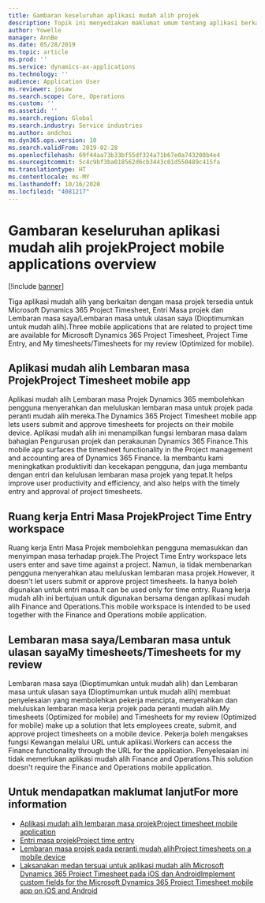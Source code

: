 ```yaml
---
title: Gambaran keseluruhan aplikasi mudah alih projek
description: Topik ini menyediakan maklumat umum tentang aplikasi berkaitan masa projek untuk Microsoft Dynamics 365 Project Timesheet, Entri Masa Projek dan Lembaran masa saya/Lembaran masa yang tersedia pada peranti mudah alih.
author: Yowelle
manager: AnnBe
ms.date: 05/28/2019
ms.topic: article
ms.prod: ''
ms.service: dynamics-ax-applications
ms.technology: ''
audience: Application User
ms.reviewer: josaw
ms.search.scope: Core, Operations
ms.custom: ''
ms.assetid: ''
ms.search.region: Global
ms.search.industry: Service industries
ms.author: andchoi
ms.dyn365.ops.version: 10
ms.search.validFrom: 2019-02-28
ms.openlocfilehash: 69f44aa73b33bf55df324a71b67e0a743208b4e4
ms.sourcegitcommit: 5c4c9bf3ba018562d6cb3443c01d550489c415fa
ms.translationtype: HT
ms.contentlocale: ms-MY
ms.lasthandoff: 10/16/2020
ms.locfileid: "4081217"
---
```

# <a name="project-mobile-applications-overview"></a><span data-ttu-id="d15c4-103">Gambaran keseluruhan aplikasi mudah alih projek</span><span class="sxs-lookup"><span data-stu-id="d15c4-103">Project mobile applications overview</span></span>

[!include [banner](../includes/banner.md)]

<span data-ttu-id="d15c4-104">Tiga aplikasi mudah alih yang berkaitan dengan masa projek tersedia untuk Microsoft Dynamics 365 Project Timesheet, Entri Masa projek dan Lembaran masa saya/Lembaran masa untuk ulasan saya (Dioptimumkan untuk mudah alih).</span><span class="sxs-lookup"><span data-stu-id="d15c4-104">Three mobile applications that are related to project time are available for Microsoft Dynamics 365 Project Timesheet, Project Time Entry, and My timesheets/Timesheets for my review (Optimized for mobile).</span></span>

## <a name="project-timesheet-mobile-app"></a><span data-ttu-id="d15c4-105">Aplikasi mudah alih Lembaran masa Projek</span><span class="sxs-lookup"><span data-stu-id="d15c4-105">Project Timesheet mobile app</span></span>

<span data-ttu-id="d15c4-106">Aplikasi mudah alih Lembaran masa Projek Dynamics 365 membolehkan pengguna menyerahkan dan meluluskan lembaran masa untuk projek pada peranti mudah alih mereka.</span><span class="sxs-lookup"><span data-stu-id="d15c4-106">The Dynamics 365 Project Timesheet mobile app lets users submit and approve timesheets for projects on their mobile device.</span></span> <span data-ttu-id="d15c4-107">Aplikasi mudah alih ini menampilkan fungsi lembaran masa dalam bahagian Pengurusan projek dan perakaunan Dynamics 365 Finance.</span><span class="sxs-lookup"><span data-stu-id="d15c4-107">This mobile app surfaces the timesheet functionality in the Project management and accounting area of Dynamics 365 Finance.</span></span> <span data-ttu-id="d15c4-108">Ia membantu kami meningkatkan produktiviti dan kecekapan pengguna, dan juga membantu dengan entri dan kelulusan lembaran masa projek yang tepat.</span><span class="sxs-lookup"><span data-stu-id="d15c4-108">It helps improve user productivity and efficiency, and also helps with the timely entry and approval of project timesheets.</span></span>

## <a name="project-time-entry-workspace"></a><span data-ttu-id="d15c4-109">Ruang kerja Entri Masa Projek</span><span class="sxs-lookup"><span data-stu-id="d15c4-109">Project Time Entry workspace</span></span>

<span data-ttu-id="d15c4-110">Ruang kerja Entri Masa Projek membolehkan pengguna memasukkan dan menyimpan masa terhadap projek.</span><span class="sxs-lookup"><span data-stu-id="d15c4-110">The Project Time Entry workspace lets users enter and save time against a project.</span></span> <span data-ttu-id="d15c4-111">Namun, ia tidak membenarkan pengguna menyerahkan atau meluluskan lembaran masa projek.</span><span class="sxs-lookup"><span data-stu-id="d15c4-111">However, it doesn't let users submit or approve project timesheets.</span></span> <span data-ttu-id="d15c4-112">Ia hanya boleh digunakan untuk entri masa.</span><span class="sxs-lookup"><span data-stu-id="d15c4-112">It can be used only for time entry.</span></span> <span data-ttu-id="d15c4-113">Ruang kerja mudah alih ini bertujuan untuk digunakan bersama dengan aplikasi mudah alih Finance and Operations.</span><span class="sxs-lookup"><span data-stu-id="d15c4-113">This mobile workspace is intended to be used together with the Finance and Operations mobile application.</span></span>

## <a name="my-timesheetstimesheets-for-my-review"></a><span data-ttu-id="d15c4-114">Lembaran masa saya/Lembaran masa untuk ulasan saya</span><span class="sxs-lookup"><span data-stu-id="d15c4-114">My timesheets/Timesheets for my review</span></span>

<span data-ttu-id="d15c4-115">Lembaran masa saya (Dioptimumkan untuk mudah alih) dan Lembaran masa untuk ulasan saya (Dioptimumkan untuk mudah alih) membuat penyelesaian yang membolehkan pekerja mencipta, menyerahkan dan meluluskan lembaran masa kerja projek pada peranti mudah alih.</span><span class="sxs-lookup"><span data-stu-id="d15c4-115">My timesheets (Optimized for mobile) and Timesheets for my review (Optimized for mobile) make up a solution that lets employees create, submit, and approve project timesheets on a mobile device.</span></span> <span data-ttu-id="d15c4-116">Pekerja boleh mengakses fungsi Kewangan melalui URL untuk aplikasi.</span><span class="sxs-lookup"><span data-stu-id="d15c4-116">Workers can access the Finance functionality through the URL for the application.</span></span> <span data-ttu-id="d15c4-117">Penyelesaian ini tidak memerlukan aplikasi mudah alih Finance and Operations.</span><span class="sxs-lookup"><span data-stu-id="d15c4-117">This solution doesn't require the Finance and Operations mobile application.</span></span>

## <a name="for-more-information"></a><span data-ttu-id="d15c4-118">Untuk mendapatkan maklumat lanjut</span><span class="sxs-lookup"><span data-stu-id="d15c4-118">For more information</span></span>

- [<span data-ttu-id="d15c4-119">Aplikasi mudah alih lembaran masa projek</span><span class="sxs-lookup"><span data-stu-id="d15c4-119">Project timesheet mobile application</span></span>](project-timesheet.md)
- [<span data-ttu-id="d15c4-120">Entri masa projek</span><span class="sxs-lookup"><span data-stu-id="d15c4-120">Project time entry</span></span>]( project-time-entry-mobile-workspace.md)
- [<span data-ttu-id="d15c4-121">Lembaran masa projek pada peranti mudah alih</span><span class="sxs-lookup"><span data-stu-id="d15c4-121">Project timesheets on a mobile device</span></span>](Mobile-timesheets.md)
- [<span data-ttu-id="d15c4-122">Laksanakan medan tersuai untuk aplikasi mudah alih Microsoft Dynamics 365 Project Timesheet pada iOS dan Android</span><span class="sxs-lookup"><span data-stu-id="d15c4-122">Implement custom fields for the Microsoft Dynamics 365 Project Timesheet mobile app on iOS and Android</span></span>](custom-fields-mobile.md)
